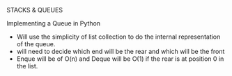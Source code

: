 STACKS & QUEUES

Implementing a Queue in Python
- Will use the simplicity of list collection to do the internal representation of the queue.
- will need to decide which end will be the rear and which will be the front
- Enque will be of O(n) and Deque will be O(1) if the rear is at position 0 in the list.